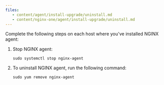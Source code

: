 ```yaml
---
files:
   - content/agent/install-upgrade/uninstall.md
   - content/nginx-one/agent/install-upgrade/uninstall.md
---
```


Complete the following steps on each host where you've installed NGINX agent:

1. Stop NGINX agent:

   ```shell
   sudo systemctl stop nginx-agent
   ```

1. To uninstall NGINX agent, run the following command:

   ```shell
   sudo yum remove nginx-agent
   ```